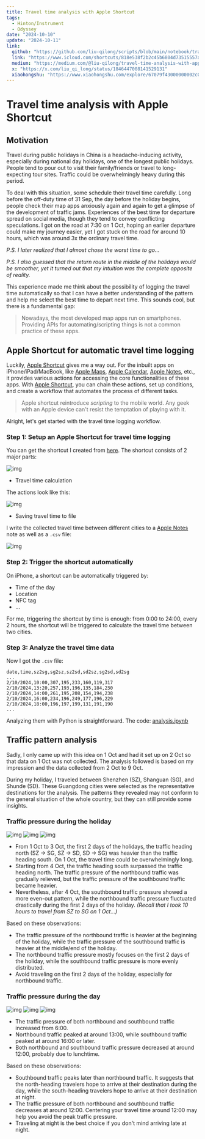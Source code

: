 ```yaml
---
title: Travel time analysis with Apple Shortcut
tags:
  - Hinton/Instrument
  - Odyssey
date: "2024-10-10"
update: "2024-10-11"
link:
  github: "https://github.com/liu-qilong/scripts/blob/main/notebook/travel-time-analysis/analysis.ipynb"
  link: "https://www.icloud.com/shortcuts/818e538f2b2c45b6804d73515557a54e"
  medium: "https://medium.com/@liu-qilong/travel-time-analysis-with-apple-shortcut-bb49a596f2b0"
  x: "https://x.com/liu_qi_long/status/1846447008141529131"
  xiaohongshu: "https://www.xiaohongshu.com/explore/67079f43000000002c02e597?xsec_token=ABYDZe8Ohp1TX7N4mMg5ARhUGqlxf6qd52QXBI6bRW2Fw=&xsec_source=pc_user"
---
```


# Travel time analysis with Apple Shortcut

## Motivation

Travel during public holidays in China is a headache-inducing activity, especially during national day holidays, one of the longest public holidays. People tend to pour out to visit their family/friends or travel to long-expecting tour sites. Traffic could be overwhelmingly heavy during this period.

To deal with this situation, some schedule their travel time carefully. Long before the off-duty time of 31 Sep, the day before the holiday begins, people check their map apps anxiously again and again to get a glimpse of the development of traffic jams. Experiences of the best time for departure spread on social media, though they tend to convey conflicting speculations. I got on the road at 7:30 on 1 Oct, hoping an earlier departure could make my journey easier, yet I got stuck on the road for around 10 hours, which was around 3x the ordinary travel time.

_P.S. I later realized that I almost chose the worst time to go..._

_P.S. I also guessed that the return route in the middle of the holidays would be smoother, yet it turned out that my intuition was the complete opposite of reality._

This experience made me think about the possibility of logging the travel time automatically so that I can have a better understanding of the pattern and help me select the best time to depart next time. This sounds cool, but there is a fundamental gap:

> Nowadays, the most developed map apps run on smartphones. Providing APIs for automating/scripting things is not a common practice of these apps.

## Apple Shortcut for automatic travel time logging

Luckily, [Apple Shortcut](https://support.apple.com/en/guide/shortcuts/welcome/ios) gives me a way out. For the inbuilt apps on iPhone/iPad/MacBook, like [Apple Maps](https://www.apple.com/maps/), [Apple Calendar](https://www.icloud.com/calendar/), [Apple Notes](https://www.icloud.com/notes/), etc., it provides various actions for accessing the core functionalities of these apps. With [Apple Shortcut](https://support.apple.com/en/guide/shortcuts/welcome/ios), you can chain these actions, set up conditions, and create a workflow that automates the process of different tasks.

> Apple shortcut reintroduce _scripting_ to the mobile world. Any geek with an Apple device can't resist the temptation of playing with it.

Alright, let's get started with the travel time logging workflow.

### Step 1: Setup an Apple Shortcut for travel time logging

You can get the shortcut I created from [here](https://www.icloud.com/shortcuts/818e538f2b2c45b6804d73515557a54e). The shortcut consists of 2 major parts:

![img](travel-time-shortcut.jpeg)

- Travel time calculation

The actions look like this:

![img](travel-time-cal.jpeg)

- Saving travel time to file

I write the collected travel time between different cities to a [Apple Notes](https://www.icloud.com/notes/) note as well as a  `.csv` file:

![img](travel-time-save.jpeg)

### Step 2: Trigger the shortcut automatically

On iPhone, a shortcut can be automatically triggered by:

- Time of the day
- Location
- NFC tag
- ...

For me, triggering the shortcut by time is enough: from 0:00 to 24:00, every 2 hours, the shortcut will be triggered to calculate the travel time between two cities.

### Step 3: Analyze the travel time data

Now I got the `.csv` file:

```
date,time,sz2sg,sg2sz,sz2sd,sd2sz,sg2sd,sd2sg
...
2/10/2024,10:00,307,195,233,160,119,317
2/10/2024,13:20,257,193,196,135,184,230
2/10/2024,14:00,261,195,208,154,194,238
2/10/2024,16:00,234,196,249,177,196,229
2/10/2024,18:00,196,197,199,131,191,190
...
```

Analyzing them with Python is straightforward. The code: [analysis.ipynb](https://github.com/liu-qilong/scripts/blob/main/notebook/travel-time-analysis/analysis.ipynb)

## Traffic pattern analysis

Sadly, I only came up with this idea on 1 Oct and had it set up on 2 Oct so that data on 1 Oct was not collected. The analysis followed is based on my impression and the data collected from 2 Oct to 9 Oct.

During my holiday, I traveled between Shenzhen (SZ), Shanguan (SG), and Shunde (SD). These Guangdong cities were selected as the representative destinations for the analysis. The patterns they revealed may not conform to the general situation of the whole country, but they can still provide some insights.

### Traffic pressure during the holiday

![img](travel-time-sz-sg.png)
![img](travel-time-sz-sd.png)
![img](travel-time-sd-sg.png)

- From 1 Oct to 3 Oct, the first 2 days of the holidays, the traffic heading north (SZ -> SG, SZ -> SD, SD -> SG) was heavier than the traffic heading south. On 1 Oct, the travel time could be overwhelmingly long.
- Starting from 4 Oct, the traffic heading south surpassed the traffic heading north. The traffic pressure of the northbound traffic was gradually relieved, but the traffic pressure of the southbound traffic became heavier.
- Nevertheless, after 4 Oct, the southbound traffic pressure showed a more even-out pattern, while the northbound traffic pressure fluctuated drastically during the first 2 days of the holiday. _(Recall that I took 10 hours to travel from SZ to SG on 1 Oct...)_

Based on these observations:

- The traffic pressure of the northbound traffic is heavier at the beginning of the holiday, while the traffic pressure of the southbound traffic is heavier at the middle/end of the holiday.
- The northbound traffic pressure mostly focuses on the first 2 days of the holiday, while the southbound traffic pressure is more evenly distributed.
- Avoid traveling on the first 2 days of the holiday, especially for northbound traffic.

### Traffic pressure during the day

![img](travel-time-by-hour-sz-sg.png)
![img](travel-time-by-hour-sz-sd.png)
![img](travel-time-by-hour-sd-sg.png)

- The traffic pressure of both northbound and southbound traffic increased from 6:00.
- Northbound traffic peaked at around 13:00, while southbound traffic peaked at around 16:00 or later.
- Both northbound and southbound traffic pressure decreased at around 12:00, probably due to lunchtime.

Based on these observations:

- Southbound traffic peaks later than northbound traffic. It suggests that the north-heading travelers hope to arrive at their destination during the day, while the south-heading travelers hope to arrive at their destination at night.
- The traffic pressure of both northbound and southbound traffic decreases at around 12:00. Centering your travel time around 12:00 may help you avoid the peak traffic pressure.
- Traveling at night is the best choice if you don't mind arriving late at night.